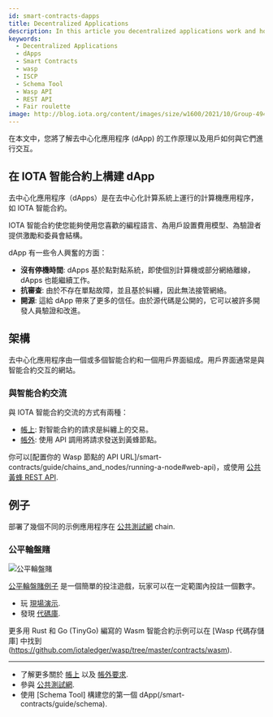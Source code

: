 ```yaml
---
id: smart-contracts-dapps
title: Decentralized Applications
description: In this article you decentralized applications work and how users can interact with it.
keywords:
  - Decentralized Applications
  - dApps
  - Smart Contracts
  - wasp
  - ISCP
  - Schema Tool
  - Wasp API
  - REST API
  - Fair roulette
image: http://blog.iota.org/content/images/size/w1600/2021/10/Group-4947.png
---
```


在本文中，您將了解去中心化應用程序 (dApp) 的工作原理以及用戶如何與它們進行交互。

## 在 IOTA 智能合約上構建 dApp

去中心化應用程序（dApps）是在去中心化計算系統上運行的計算機應用程序，如 IOTA 智能合約。

IOTA 智能合約使您能夠使用您喜歡的編程語言、為用戶設置費用模型、為驗證者提供激勵和委員會結構。

dApp 有一些令人興奮的方面：

- **沒有停機時間**: dApps 基於點對點系統，即使個別計算機或部分網絡離線，dApps 也能繼續工作。
- **抗審查**: 由於不存在單點故障，並且基於糾纏，因此無法接管網絡。
- **開源**: 這給 dApp 帶來了更多的信任。由於源代碼是公開的，它可以被許多開發人員驗證和改進。

## 架構

去中心化應用程序由一個或多個智能合約和一個用戶界面組成。用戶界面通常是與智能合約交互的網站。

### 與智能合約交流

與 IOTA 智能合約交流的方式有兩種：

- [帳上](/smart-contracts/guide/core_concepts/smartcontract-interaction/on-ledger-requests): 對智能合約的請求是糾纏上的交易。
- [帳外](/smart-contracts/guide/core_concepts/smartcontract-interaction/off-ledger-requests): 使用 API 調用將請求發送到黃蜂節點。

你可以[配置你的 Wasp 節點的 API URL]/smart-contracts/guide/chains_and_nodes/running-a-node#web-api)，或使用 [公共黃蜂 REST API](https://api.wasp.sc.iota.org/doc).

## 例子

部署了幾個不同的示例應用程序在 [公共測試網](/smart-contracts/guide/chains_and_nodes/testnet) chain.

### 公平輪盤賭

![公平輪盤賭](http://blog.iota.org/content/images/size/w1600/2021/10/Group-4947.png)

[公平輪盤賭例子](/smart-contracts/guide/example_projects/fair_roulette) 是一個簡單的投注遊戲，玩家可以在一定範圍內投註一個數字。

- 玩 [現場演示](https://demo.sc.iota.org/).
- 發現 [代碼庫](https://github.com/iotaledger/wasp/tree/roulette_poc/contracts/rust/fairroulette).

更多用 Rust 和 Go (TinyGo) 編寫的 Wasm 智能合約示例可以在 [Wasp 代碼存儲庫] 中找到 (https://github.com/iotaledger/wasp/tree/master/contracts/wasm).

---

- 了解更多關於 [帳上](/smart-contracts/guide/core_concepts/smartcontract-interaction/on-ledger-requests) 以及 [帳外要求](/smart-contracts/guide/core_concepts/smartcontract-interaction/off-ledger-requests).
- 參與 [公共測試網](/smart-contracts/guide/chains_and_nodes/testnet).
- 使用 [Schema Tool] 構建您的第一個 dApp(/smart-contracts/guide/schema).
